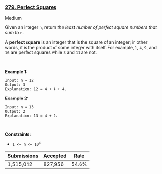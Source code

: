 ### [279. Perfect Squares](https://leetcode.com/problems/perfect-squares/description/?envType=daily-question&envId=2024-02-08)

Medium

Given an integer `` n ``, return _the least number of perfect square numbers that sum to_ `` n ``.

A __perfect square__ is an integer that is the square of an integer; in other words, it is the product of some integer with itself. For example, `` 1 ``, `` 4 ``, `` 9 ``, and `` 16 `` are perfect squares while `` 3 `` and `` 11 `` are not.

 

<strong class="example">Example 1:</strong>

```
Input: n = 12
Output: 3
Explanation: 12 = 4 + 4 + 4.
```

<strong class="example">Example 2:</strong>

```
Input: n = 13
Output: 2
Explanation: 13 = 4 + 9.
```

 

__Constraints:__

*   <code>1 <= n <= 10<sup>4</sup></code>

| Submissions    | Accepted     | Rate   |
| -------------- | ------------ | ------ |
| 1,515,042 | 827,956 | 54.6% |
